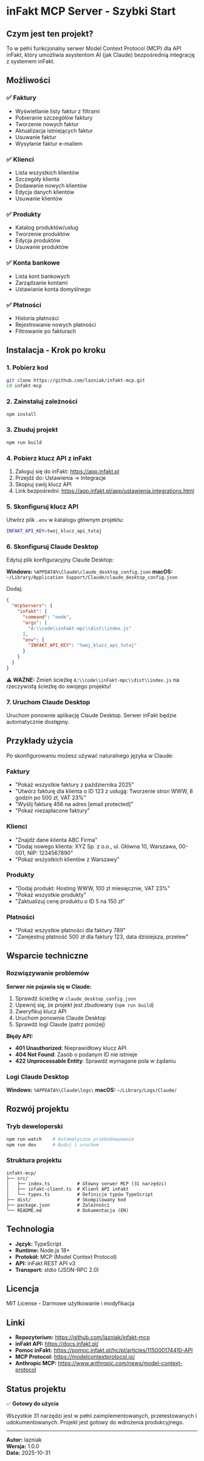 # inFakt MCP Server - Szybki Start

## Czym jest ten projekt?

To w pełni funkcjonalny serwer Model Context Protocol (MCP) dla API inFakt, który umożliwia asystentom AI (jak Claude) bezpośrednią integrację z systemem inFakt.

## Możliwości

### ✅ Faktury
- Wyświetlanie listy faktur z filtrami
- Pobieranie szczegółów faktury
- Tworzenie nowych faktur
- Aktualizacja istniejących faktur
- Usuwanie faktur
- Wysyłanie faktur e-mailem

### ✅ Klienci
- Lista wszystkich klientów
- Szczegóły klienta
- Dodawanie nowych klientów
- Edycja danych klientów
- Usuwanie klientów

### ✅ Produkty
- Katalog produktów/usług
- Tworzenie produktów
- Edycja produktów
- Usuwanie produktów

### ✅ Konta bankowe
- Lista kont bankowych
- Zarządzanie kontami
- Ustawianie konta domyślnego

### ✅ Płatności
- Historia płatności
- Rejestrowanie nowych płatności
- Filtrowanie po fakturach

## Instalacja - Krok po kroku

### 1. Pobierz kod

```bash
git clone https://github.com/lazniak/infakt-mcp.git
cd infakt-mcp
```

### 2. Zainstaluj zależności

```bash
npm install
```

### 3. Zbuduj projekt

```bash
npm run build
```

### 4. Pobierz klucz API z inFakt

1. Zaloguj się do inFakt: https://app.infakt.pl
2. Przejdź do: Ustawienia → Integracje
3. Skopiuj swój klucz API
4. Link bezpośredni: https://app.infakt.pl/app/ustawienia.integrations.html

### 5. Skonfiguruj klucz API

Utwórz plik `.env` w katalogu głównym projektu:

```bash
INFAKT_API_KEY=twoj_klucz_api_tutaj
```

### 6. Skonfiguruj Claude Desktop

Edytuj plik konfiguracyjny Claude Desktop:

**Windows:** `%APPDATA%\Claude\claude_desktop_config.json`
**macOS:** `~/Library/Application Support/Claude/claude_desktop_config.json`

Dodaj:

```json
{
  "mcpServers": {
    "infakt": {
      "command": "node",
      "args": [
        "A:\\code\\inFakt-mpc\\dist\\index.js"
      ],
      "env": {
        "INFAKT_API_KEY": "twoj_klucz_api_tutaj"
      }
    }
  }
}
```

**⚠️ WAŻNE:** Zmień ścieżkę `A:\\code\\inFakt-mpc\\dist\\index.js` na rzeczywistą ścieżkę do swojego projektu!

### 7. Uruchom Claude Desktop

Uruchom ponownie aplikację Claude Desktop. Serwer inFakt będzie automatycznie dostępny.

## Przykłady użycia

Po skonfigurowaniu możesz używać naturalnego języka w Claude:

### Faktury
- "Pokaż wszystkie faktury z października 2025"
- "Utwórz fakturę dla klienta o ID 123 z usługą: Tworzenie stron WWW, 8 godzin po 500 zł, VAT 23%"
- "Wyślij fakturę 456 na adres [email protected]"
- "Pokaż niezapłacone faktury"

### Klienci
- "Znajdź dane klienta ABC Firma"
- "Dodaj nowego klienta: XYZ Sp. z o.o., ul. Główna 10, Warszawa, 00-001, NIP: 1234567890"
- "Pokaż wszystkich klientów z Warszawy"

### Produkty
- "Dodaj produkt: Hosting WWW, 100 zł miesięcznie, VAT 23%"
- "Pokaż wszystkie produkty"
- "Zaktualizuj cenę produktu o ID 5 na 150 zł"

### Płatności
- "Pokaż wszystkie płatności dla faktury 789"
- "Zarejestruj płatność 500 zł dla faktury 123, data dzisiejsza, przelew"

## Wsparcie techniczne

### Rozwiązywanie problemów

**Serwer nie pojawia się w Claude:**
1. Sprawdź ścieżkę w `claude_desktop_config.json`
2. Upewnij się, że projekt jest zbudowany (`npm run build`)
3. Zweryfikuj klucz API
4. Uruchom ponownie Claude Desktop
5. Sprawdź logi Claude (patrz poniżej)

**Błędy API:**
- **401 Unauthorized**: Nieprawidłowy klucz API
- **404 Not Found**: Zasób o podanym ID nie istnieje
- **422 Unprocessable Entity**: Sprawdź wymagane pola w żądaniu

### Logi Claude Desktop

**Windows:** `%APPDATA%\Claude\logs\`
**macOS:** `~/Library/Logs/Claude/`

## Rozwój projektu

### Tryb deweloperski

```bash
npm run watch    # Automatyczne przebudowywanie
npm run dev      # Buduj i uruchom
```

### Struktura projektu

```
infakt-mcp/
├── src/
│   ├── index.ts          # Główny serwer MCP (31 narzędzi)
│   ├── infakt-client.ts  # Klient API inFakt
│   └── types.ts          # Definicje typów TypeScript
├── dist/                 # Skompilowany kod
├── package.json          # Zależności
└── README.md             # Dokumentacja (EN)
```

## Technologia

- **Język:** TypeScript
- **Runtime:** Node.js 18+
- **Protokół:** MCP (Model Context Protocol)
- **API:** inFakt REST API v3
- **Transport:** stdio (JSON-RPC 2.0)

## Licencja

MIT License - Darmowe użytkowanie i modyfikacja

## Linki

- **Repozytorium:** https://github.com/lazniak/infakt-mcp
- **inFakt API:** https://docs.infakt.pl/
- **Pomoc inFakt:** https://pomoc.infakt.pl/hc/pl/articles/115000174410-API
- **MCP Protocol:** https://modelcontextprotocol.io/
- **Anthropic MCP:** https://www.anthropic.com/news/model-context-protocol

## Status projektu

✅ **Gotowy do użycia**

Wszystkie 31 narzędzi jest w pełni zaimplementowanych, przetestowanych i udokumentowanych. Projekt jest gotowy do wdrożenia produkcyjnego.

---

**Autor:** lazniak  
**Wersja:** 1.0.0  
**Data:** 2025-10-31

